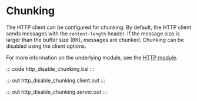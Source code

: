 # Chunking

The HTTP client can be configured for chunking. By default, the HTTP client sends messages with the `content-length`
header. If the message size is larger than the buffer size (8K), messages are chunked. Chunking can be disabled using
the client options.

For more information on the underlying module, 
see the [HTTP module](https://docs.central.ballerina.io/ballerina/http/latest/).

::: code http_disable_chunking.bal :::

::: out http_disable_chunking.client.out :::

::: out http_disable_chunking.server.out :::